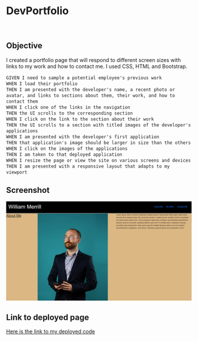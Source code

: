 # DevPortfolio
<br>


## Objective

I created a portfolio page that will respond to different screen sizes with links to my work and how to contact me. I used CSS, HTML and Bootstrap.

```
GIVEN I need to sample a potential employee's previous work
WHEN I load their portfolio
THEN I am presented with the developer's name, a recent photo or avatar, and links to sections about them, their work, and how to contact them
WHEN I click one of the links in the navigation
THEN the UI scrolls to the corresponding section
WHEN I click on the link to the section about their work
THEN the UI scrolls to a section with titled images of the developer's applications
WHEN I am presented with the developer's first application
THEN that application's image should be larger in size than the others
WHEN I click on the images of the applications
THEN I am taken to that deployed application
WHEN I resize the page or view the site on various screens and devices
THEN I am presented with a responsive layout that adapts to my viewport
```


## Screenshot

![Screenshot of my portfolio](./Assets/images/portfolio.png)

## Link to deployed page

[Here is the link to my deployed code](https://wmerrill01.github.io/DevPortfolio/)
